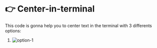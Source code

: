 # 👉 Center-in-terminal

This code is gonna help you to center text in the terminal with 3 differents options:

1) <img href="https://imgur.com/ARbrgYP" alt="option-1"></img>




